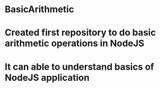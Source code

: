 # BasicArithmetic
# Created first repository to do basic arithmetic operations in NodeJS
# It can able to understand basics of NodeJS application
